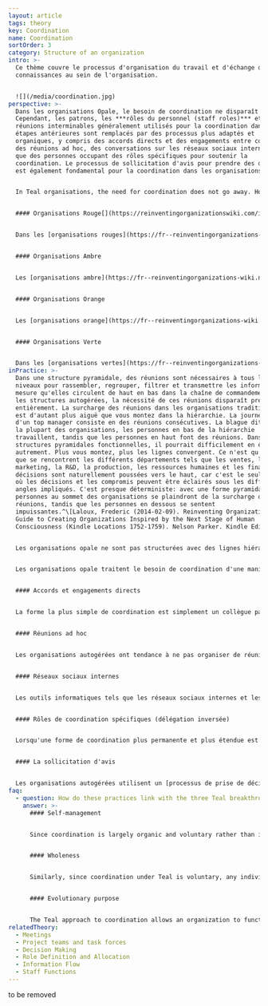 ```yaml
---
layout: article
tags: theory
key: Coordination
name: Coordination
sortOrder: 3
category: Structure of an organization
intro: >-
  Ce thème couvre le processus d'organisation du travail et d'échange de
  connaissances au sein de l'organisation.


  ![](/media/coordination.jpg)
perspective: >-
  Dans les organisations Opale, le besoin de coordination ne disparaît pas.
  Cependant, les patrons, les ***rôles du personnel (staff roles)*** et les
  réunions interminables généralement utilisés pour la coordination dans les
  étapes antérieures sont remplacés par des processus plus adaptés et
  organiques, y compris des accords directs et des engagements entre collègues,
  des réunions ad hoc, des conversations sur les réseaux sociaux internes, ainsi
  que des personnes occupant des rôles spécifiques pour soutenir la
  coordination. Le processus de sollicitation d'avis pour prendre des décisions
  est également fondamental pour la coordination dans les organisations Opale.


  In Teal organisations, the need for coordination does not go away. However, the bosses, staff roles and endless meetings typically used to accomplish such coordination in earlier stages are replaced by more ad hoc and organic processes, including direct agreements and commitments between colleagues, ad hoc meetings, conversations on internal social networks, as well as people holding specific roles to support coordination. The advice process for making decisions is also fundamental to coordination in Teal.


  #### Organisations Rouge[](https://reinventingorganizationswiki.com/index.php?title=Coordination&action=edit&section=2 "\<span>\<span>\</span>\<span>\<span>Red\</span>\</span>\</span> Organizations")


  Dans les [organisations rouges](https://fr--reinventingorganizations-wiki.netlify.app/theory/red-organizations/), la coordination se fait de manière ad hoc et est intrinsèquement fusionnée avec le pouvoir : la coordination est généralement limitée à la capacité du patron à la faire respecter.


  #### Organisations Ambre


  Les [organisations ambre](https://fr--reinventingorganizations-wiki.netlify.app/theory/amber-paradigm-and-organizations/) s'efforcent de maintenir l'ordre et la prévisibilité. La coordination passe principalement par des processus formalisés auxquels tout le monde adhère. La nature statique des organisations ambre signifie qu'il y a peu de besoin perçu de coordonner les actions au-delà des processus déjà établis.


  #### Organisations Orange


  Les [organisations orange](https://fr--reinventingorganizations-wiki.netlify.app/theory/orange-paradigm-and-organizations/) s'appuient sur l'innovation et l'optimisation continue pour être compétitives. Cela signifie un besoin accru de coordination entre les unités. Les principaux moyens de coordination sont les réunions, une structure décisionnelle hiérarchique et la création de rôles pour les collaborateurs. Les réunions, en particulier, tentent de puiser dans l'intelligence du groupe. Il y a des réunions d'équipe régulières, fixes - souvent hebdomadaires - à tous les niveaux de l'organisation ainsi que de nombreuses réunions de projet et réunions transversales sur des initiatives spécifiques.


  #### Organisations Verte


  Dans les [organisations vertes](https://fr--reinventingorganizations-wiki.netlify.app/theory/green-paradigm-and-organizations/), la coordination prend souvent du temps car la culture de ces organisations a tendance à être plus sensible aux sentiments des gens. On passe beaucoup de temps à amener des points de vue potentiellement opposés à un consensus. Cette approche égalitaire peut conduire à des réunions extrêmement longues et à un manque de prise de décision efficace. En conséquence, les collègues ressentent parfois le besoin de revenir aux jeux de pouvoir en coulisse pour faire bouger les choses.
inPractice: >-
  Dans une structure pyramidale, des réunions sont nécessaires à tous les
  niveaux pour rassembler, regrouper, filtrer et transmettre les informations à
  mesure qu'elles circulent de haut en bas dans la chaîne de commandement. Dans
  les structures autogérées, la nécessité de ces réunions disparaît presque
  entièrement. La surcharge des réunions dans les organisations traditionnelles
  est d'autant plus aiguë que vous montez dans la hiérarchie. La journée type
  d'un top manager consiste en des réunions consécutives. La blague dit que dans
  la plupart des organisations, les personnes en bas de la hiérarchie
  travaillent, tandis que les personnes en haut font des réunions. Dans les
  structures pyramidales fonctionnelles, il pourrait difficilement en être
  autrement. Plus vous montez, plus les lignes convergent. Ce n'est qu'au sommet
  que se rencontrent les différents départements tels que les ventes, le
  marketing, la R&D, la production, les ressources humaines et les finances. Les
  décisions sont naturellement poussées vers le haut, car c'est le seul endroit
  où les décisions et les compromis peuvent être éclairés sous les différents
  angles impliqués. C'est presque déterministe: avec une forme pyramidale, les
  personnes au sommet des organisations se plaindront de la surcharge des
  réunions, tandis que les personnes en dessous se sentent
  impuissantes.^\[Laloux, Frederic (2014-02-09). Reinventing Organizations: A
  Guide to Creating Organizations Inspired by the Next Stage of Human
  Consciousness (Kindle Locations 1752-1759). Nelson Parker. Kindle Edition.]


  Les organisations opale ne sont pas structurées avec des lignes hiérarchiques fixes qui s'empilent en une pyramide, mais souvent en petites équipes autonomes. Comment alors les collègues coordonnent-ils les actions entre les équipes? Qu'est-ce qui empêche l'organisation de se désintégrer?


  Les organisations opale traitent le besoin de coordination d'une manière plutôt simple : la forme suit la fonction. Lorsqu'un problème ou une opportunité se présente, une réunion ad hoc est organisée. Lorsqu'une forme de coordination plus permanente est nécessaire, un rôle spécifique peut être créé. Par exemple, dans une usine, les équipes peuvent créer un rôle pour partager les meilleures pratiques, pour réaliser des achats en commun ou pour gérer l'administration de la paie. Ces rôles sont créés dans un processus de délégation inversée: les équipes délèguent des tâches de coordination à une personne extérieure à l'équipe. Cette personne n'a pas le pouvoir d'imposer des décisions ou des règles à l'équipe. Lorsque la coordination n'est plus nécessaire, le rôle disparaît. Rien de tout cela ne nécessite l'approbation d'en haut. Les choses se passent de manière organique. Les réunions et les rôles dans les structures autogérées émergent spontanément; ils existent tant qu'ils ajoutent de la valeur à l'écosystème.^\[Laloux, Frederic (2014-02-09). Reinventing Organizations: A Guide to Creating Organizations Inspired by the Next Stage of Human Consciousness (Kindle Locations 1810-1814). Nelson Parker. Kindle Edition.]


  #### Accords et engagements directs


  La forme la plus simple de coordination est simplement un collègue parlant avec un autre collègue - quels que soient leur rôle et leur place dans l'organisation. En l'absence de structures hiérarchiques, aucun collègue n'est hors limites. Aucun supérieur n'a besoin d'être informé lorsqu'un collègue souhaite contacter un autre collègue.


  #### Réunions ad hoc


  Les organisations autogérées ont tendance à ne pas organiser de réunions fixes et récurrentes pour se coordonner entre les équipes. Les réunions sont convoquées de manière ad hoc lorsque quelqu'un sent qu'un besoin est apparu.


  #### Réseaux sociaux internes


  Les outils informatiques tels que les réseaux sociaux internes et les référentiels de connaissances peuvent jouer un rôle essentiel en évitant les structures inutiles et en pilotant l'échange et la coordination des connaissances (en particulier lorsque les entreprises s'agrandissent et que les personnes sont réparties sur différents sites).


  #### Rôles de coordination spécifiques (délégation inversée)


  Lorsqu'une forme de coordination plus permanente et plus étendue est nécessaire, un rôle spécifique peut être créé pour aider à assurer la coordination. Par exemple, dans une usine, les équipes pourraient créer un rôle pour partager les meilleures pratiques, pour réaliser des achats en commun ou pour gérer l'administration de la paie. De tels rôles sont créés dans un processus de délégation inversée: les équipes délèguent des tâches de coordination qui ont du sens à se produire en dehors de l'équipe, et la personne qui remplit le rôle n'a pas le pouvoir d'imposer l'utilisation de ses services, décisions ou règles à l'équipe. Lorsque la coordination n'est plus nécessaire, le rôle disparaît naturellement.


  #### La sollicitation d'avis


  Les organisations autogérées utilisent un [processus de prise de décision](https://fr--reinventingorganizations-wiki.netlify.app/theory/decision-making/) (souvent appelé «sollicitation d'avis») qui transcende les mécanismes descendants ou consensuels plus traditionnels. La sollicitation d'avis est un puissant mécanisme quotidien de coordination des actions dans les organisations autogérées. Lorsqu'une collègue s'adresse à d'autres collègues pour partager sa proposition et écouter leurs avis, elle crée en fait une coordination. Lorsqu'elle informe plus tard ses collègues de la décision finale, la coordination a déjà eu lieu. Le processus d'avis est au cœur de la coordination dans les organisations opale.
faq:
  - question: How do these practices link with the three Teal breakthroughs?
    answer: >-
      #### Self-management


      Since coordination is largely organic and voluntary rather than imposed through hierarchy, these practices support the Teal breakthrough of self-management.


      #### Wholeness


      Similarly, since coordination under Teal is voluntary, any individual is free to promote coordination of efforts in a way that he or she sees fit and that meshes with his or her talents and interests.


      #### Evolutionary purpose


      The Teal approach to coordination allows an organization to function as a living system with its own sense for direction. Employees are coordinated as all their actions are guided by listening to the organization’s purpose. Trust in the collective intelligence of the system does away, in many cases, with the need for a master plan.
relatedTheory:
  - Meetings
  - Project teams and task forces
  - Decision Making
  - Role Definition and Allocation
  - Information Flow
  - Staff Functions
---
```

to be removed